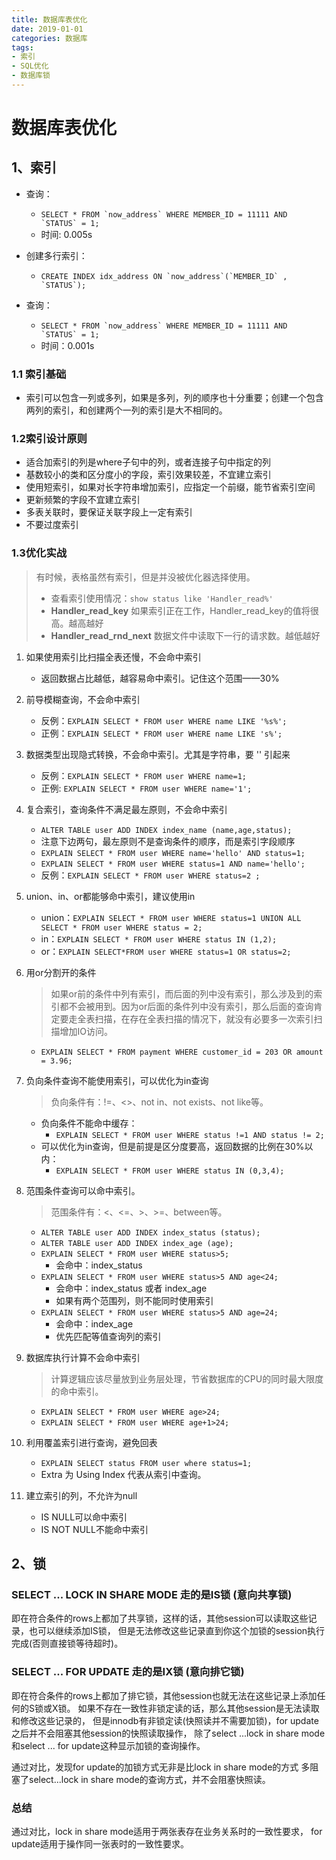 ```yaml
---
title: 数据库表优化
date: 2019-01-01
categories: 数据库
tags:
- 索引
- SQL优化
- 数据库锁
---
```



# 数据库表优化

## 1、索引
- 查询：
  - ```SELECT * FROM `now_address` WHERE MEMBER_ID = 11111 AND `STATUS` = 1;```
  - 时间: 0.005s

- 创建多行索引：
  - ```CREATE INDEX idx_address ON `now_address`(`MEMBER_ID` , `STATUS`);```

- 查询：
  - ```SELECT * FROM `now_address` WHERE MEMBER_ID = 11111 AND `STATUS` = 1;```
  - 时间：0.001s

### 1.1 索引基础
- 索引可以包含一列或多列，如果是多列，列的顺序也十分重要；创建一个包含两列的索引，和创建两个一列的索引是大不相同的。

### 1.2索引设计原则
- 适合加索引的列是where子句中的列，或者连接子句中指定的列
- 基数较小的类和区分度小的字段，索引效果较差，不宜建立索引
- 使用短索引，如果对长字符串增加索引，应指定一个前缀，能节省索引空间
- 更新频繁的字段不宜建立索引
- 多表关联时，要保证关联字段上一定有索引
- 不要过度索引

### 1.3优化实战
> 有时候，表格虽然有索引，但是并没被优化器选择使用。
> - 查看索引使用情况：`show status like 'Handler_read%'`
> - **Handler_read_key** 如果索引正在工作，Handler_read_key的值将很高。越高越好
> - **Handler_read_rnd_next** 数据文件中读取下一行的请求数。越低越好

1. 如果使用索引比扫描全表还慢，不会命中索引
   - 返回数据占比越低，越容易命中索引。记住这个范围——30%

2. 前导模糊查询，不会命中索引
   - 反例：`EXPLAIN SELECT * FROM user WHERE name LIKE '%s%';`
   - 正例：`EXPLAIN SELECT * FROM user WHERE name LIKE 's%';`

3. 数据类型出现隐式转换，不会命中索引。尤其是字符串，要 '' 引起来
   - 反例：`EXPLAIN SELECT * FROM user WHERE name=1;`
   - 正例: `EXPLAIN SELECT * FROM user WHERE name='1';`

4. 复合索引，查询条件不满足最左原则，不会命中索引
   - `ALTER TABLE user ADD INDEX index_name (name,age,status);`
   - 注意下边两句，最左原则不是查询条件的顺序，而是索引字段顺序
   - `EXPLAIN SELECT * FROM user WHERE name='hello' AND status=1;`
   - `EXPLAIN SELECT * FROM user WHERE status=1 AND name='hello';`
   - 反例：`EXPLAIN SELECT * FROM user WHERE status=2 ;`

5. union、in、or都能够命中索引，建议使用in
   - union：`EXPLAIN SELECT * FROM user WHERE status=1 UNION ALL SELECT * FROM user WHERE status = 2;`
   - in：`EXPLAIN SELECT * FROM user WHERE status IN (1,2);`
   - or：`EXPLAIN SELECT*FROM user WHERE status=1 OR status=2;`

6. 用or分割开的条件
   > 如果or前的条件中列有索引，而后面的列中没有索引，那么涉及到的索引都不会被用到。因为or后面的条件列中没有索引，那么后面的查询肯定要走全表扫描，在存在全表扫描的情况下，就没有必要多一次索引扫描增加IO访问。
   - `EXPLAIN SELECT * FROM payment WHERE customer_id = 203 OR amount = 3.96;`

7. 负向条件查询不能使用索引，可以优化为in查询
   > 负向条件有：!=、<>、not in、not exists、not like等。
   - 负向条件不能命中缓存：
     - `EXPLAIN SELECT * FROM user WHERE status !=1 AND status != 2;`
   - 可以优化为in查询，但是前提是区分度要高，返回数据的比例在30%以内：
     - `EXPLAIN SELECT * FROM user WHERE status IN (0,3,4);`

8. 范围条件查询可以命中索引。
   > 范围条件有：<、<=、>、>=、between等。
   - `ALTER TABLE user ADD INDEX index_status (status);`
   - `ALTER TABLE user ADD INDEX index_age (age);`
   - `EXPLAIN SELECT * FROM user WHERE status>5;`
     - 会命中：index_status 
   - `EXPLAIN SELECT * FROM user WHERE status>5 AND age<24;`
     - 会命中：index_status  或者 index_age 
     - 如果有两个范围列，则不能同时使用索引
   - `EXPLAIN SELECT * FROM user WHERE status>5 AND age=24;`
     - 会命中：index_age 
     - 优先匹配等值查询列的索引

9. 数据库执行计算不会命中索引
   > 计算逻辑应该尽量放到业务层处理，节省数据库的CPU的同时最大限度的命中索引。
   - `EXPLAIN SELECT * FROM user WHERE age>24;`
   - `EXPLAIN SELECT * FROM user WHERE age+1>24;`

10. 利用覆盖索引进行查询，避免回表
    - `EXPLAIN SELECT status FROM user where status=1;`
    - Extra 为 Using Index 代表从索引中查询。

11. 建立索引的列，不允许为null
    - IS NULL可以命中索引
    - IS NOT NULL不能命中索引


## 2、锁
### SELECT ... LOCK IN SHARE MODE 走的是IS锁 (意向共享锁)
即在符合条件的rows上都加了共享锁，这样的话，其他session可以读取这些记录，也可以继续添加IS锁，
但是无法修改这些记录直到你这个加锁的session执行完成(否则直接锁等待超时)。

### SELECT ... FOR UPDATE 走的是IX锁 (意向排它锁)
即在符合条件的rows上都加了排它锁，其他session也就无法在这些记录上添加任何的S锁或X锁。
如果不存在一致性非锁定读的话，那么其他session是无法读取和修改这些记录的，
但是innodb有非锁定读(快照读并不需要加锁)，for update之后并不会阻塞其他session的快照读取操作，
除了select ...lock in share mode和select ... for update这种显示加锁的查询操作。

通过对比，发现for update的加锁方式无非是比lock in share mode的方式
多阻塞了select...lock in share mode的查询方式，并不会阻塞快照读。

### 总结
通过对比，lock in share mode适用于两张表存在业务关系时的一致性要求，
for update适用于操作同一张表时的一致性要求。
